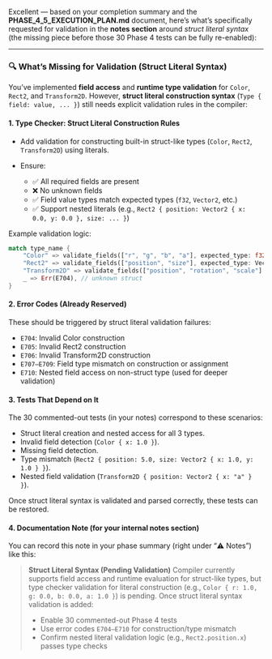 Excellent — based on your completion summary and the **PHASE_4_5_EXECUTION_PLAN.md** document, here’s what’s specifically requested for validation in the **notes section** around *struct literal syntax* (the missing piece before those 30 Phase 4 tests can be fully re-enabled):

---

### 🔍 What’s Missing for Validation (Struct Literal Syntax)

You’ve implemented **field access** and **runtime type validation** for `Color`, `Rect2`, and `Transform2D`.
However, **struct literal construction syntax** (`Type { field: value, ... }`) still needs explicit validation rules in the compiler:

#### 1. **Type Checker: Struct Literal Construction Rules**

* Add validation for constructing built-in struct-like types (`Color`, `Rect2`, `Transform2D`) using literals.
* Ensure:

  * ✅ All required fields are present
  * ❌ No unknown fields
  * ✅ Field value types match expected types (`f32`, `Vector2`, etc.)
  * ✅ Support nested literals (e.g., `Rect2 { position: Vector2 { x: 0.0, y: 0.0 }, size: ... }`)

Example validation logic:

```rust
match type_name {
    "Color" => validate_fields(["r", "g", "b", "a"], expected_type: f32),
    "Rect2" => validate_fields(["position", "size"], expected_type: Vector2),
    "Transform2D" => validate_fields(["position", "rotation", "scale"], mixed_types),
    _ => Err(E704), // unknown struct
}
```

#### 2. **Error Codes (Already Reserved)**

These should be triggered by struct literal validation failures:

* `E704`: Invalid Color construction
* `E705`: Invalid Rect2 construction
* `E706`: Invalid Transform2D construction
* `E707–E709`: Field type mismatch on construction or assignment
* `E710`: Nested field access on non-struct type (used for deeper validation)

#### 3. **Tests That Depend on It**

The 30 commented-out tests (in your notes) correspond to these scenarios:

* Struct literal creation and nested access for all 3 types.
* Invalid field detection (`Color { x: 1.0 }`).
* Missing field detection.
* Type mismatch (`Rect2 { position: 5.0, size: Vector2 { x: 1.0, y: 1.0 } }`).
* Nested field validation (`Transform2D { position: Vector2 { x: "a" } }`).

Once struct literal syntax is validated and parsed correctly, these tests can be restored.

#### 4. **Documentation Note (for your internal notes section)**

You can record this note in your phase summary (right under “⚠️ Notes”) like this:

> **Struct Literal Syntax (Pending Validation)**
> Compiler currently supports field access and runtime evaluation for struct-like types, but type checker validation for literal construction (e.g., `Color { r: 1.0, g: 0.0, b: 0.0, a: 1.0 }`) is pending.
> Once struct literal syntax validation is added:
>
> * Enable 30 commented-out Phase 4 tests
> * Use error codes `E704–E710` for construction/type mismatch
> * Confirm nested literal validation logic (e.g., `Rect2.position.x`) passes type checks
